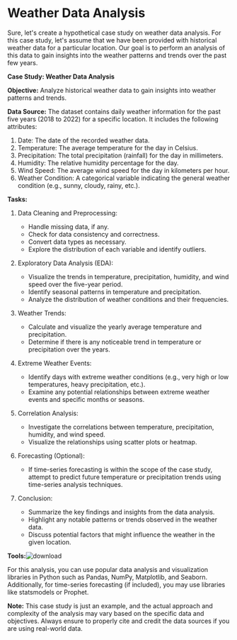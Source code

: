 # Weather Data Analysis
Sure, let's create a hypothetical case study on weather data analysis. For this case study, let's assume that we have been provided with historical weather data for a particular location. Our goal is to perform an analysis of this data to gain insights into the weather patterns and trends over the past few years.

**Case Study: Weather Data Analysis**

**Objective:** Analyze historical weather data to gain insights into weather patterns and trends.

**Data Source:** The dataset contains daily weather information for the past five years (2018 to 2022) for a specific location. It includes the following attributes:

1. Date: The date of the recorded weather data.
2. Temperature: The average temperature for the day in Celsius.
3. Precipitation: The total precipitation (rainfall) for the day in millimeters.
4. Humidity: The relative humidity percentage for the day.
5. Wind Speed: The average wind speed for the day in kilometers per hour.
6. Weather Condition: A categorical variable indicating the general weather condition (e.g., sunny, cloudy, rainy, etc.).

**Tasks:**

1. Data Cleaning and Preprocessing:
   - Handle missing data, if any.
   - Check for data consistency and correctness.
   - Convert data types as necessary.
   - Explore the distribution of each variable and identify outliers.

2. Exploratory Data Analysis (EDA):
   - Visualize the trends in temperature, precipitation, humidity, and wind speed over the five-year period.
   - Identify seasonal patterns in temperature and precipitation.
   - Analyze the distribution of weather conditions and their frequencies.

3. Weather Trends:
   - Calculate and visualize the yearly average temperature and precipitation.
   - Determine if there is any noticeable trend in temperature or precipitation over the years.

4. Extreme Weather Events:
   - Identify days with extreme weather conditions (e.g., very high or low temperatures, heavy precipitation, etc.).
   - Examine any potential relationships between extreme weather events and specific months or seasons.

5. Correlation Analysis:
   - Investigate the correlations between temperature, precipitation, humidity, and wind speed.
   - Visualize the relationships using scatter plots or heatmap.

6. Forecasting (Optional):
   - If time-series forecasting is within the scope of the case study, attempt to predict future temperature or precipitation trends using time-series analysis techniques.

7. Conclusion:
   - Summarize the key findings and insights from the data analysis.
   - Highlight any notable patterns or trends observed in the weather data.
   - Discuss potential factors that might influence the weather in the given location.

**Tools:**![download](https://github.com/BS-World/Weather-Data-Analysis-by-Bhanu/assets/63925690/221b1eb6-2fef-43c7-b5c4-0cb467a60a85)



For this analysis, you can use popular data analysis and visualization libraries in Python such as Pandas, NumPy, Matplotlib, and Seaborn. Additionally, for time-series forecasting (if included), you may use libraries like statsmodels or Prophet.

**Note:** This case study is just an example, and the actual approach and complexity of the analysis may vary based on the specific data and objectives. Always ensure to properly cite and credit the data sources if you are using real-world data.
